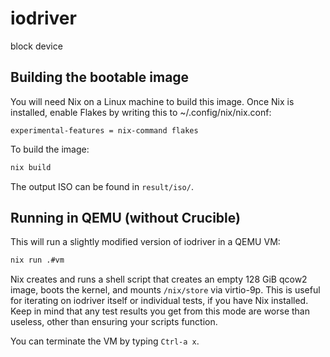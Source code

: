 # iodriver

block device

## Building the bootable image

You will need Nix on a Linux machine to build this image. Once Nix is installed, enable Flakes by writing this to ~/.config/nix/nix.conf:

```
experimental-features = nix-command flakes
```

To build the image:

```bash
nix build
```

The output ISO can be found in `result/iso/`.

## Running in QEMU (without Crucible)

This will run a slightly modified version of iodriver in a QEMU VM:

```bash
nix run .#vm
```

Nix creates and runs a shell script that creates an empty 128 GiB qcow2 image, boots the kernel, and mounts `/nix/store` via virtio-9p. This is useful for iterating on iodriver itself or individual tests, if you have Nix installed. Keep in mind that any test results you get from this mode are worse than useless, other than ensuring your scripts function.

You can terminate the VM by typing `Ctrl-a x`.
